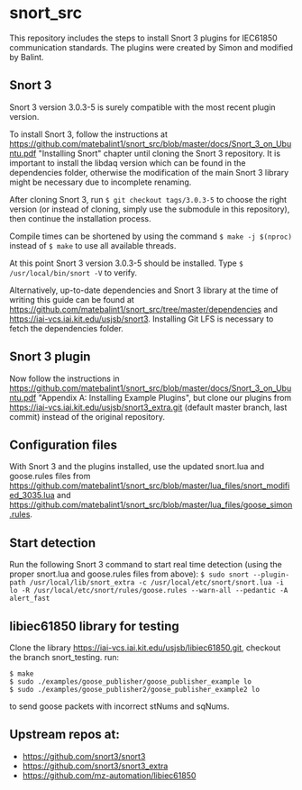 # snort_src

This repository includes the steps to install Snort 3 plugins for IEC61850 communication standards. The plugins were created by Simon and modified by Balint.

Snort 3
-------------

Snort 3 version 3.0.3-5 is surely compatible with the most recent plugin version. 

To install Snort 3, follow the instructions at https://github.com/matebalint1/snort_src/blob/master/docs/Snort_3_on_Ubuntu.pdf "Installing Snort" chapter until cloning the Snort 3 repository. It is important to install the libdaq version which can be found in the dependencies folder, otherwise the modification of the main Snort 3 library might be necessary due to incomplete renaming.

After cloning Snort 3, run `$ git checkout tags/3.0.3-5` to choose the right version (or instead of cloning, simply use the submodule in this repository), then continue the installation process.

Compile times can be shortened by using the command `$ make -j $(nproc)` instead of `$ make` to use all available threads.

At this point Snort 3 version 3.0.3-5 should be installed. Type `$ /usr/local/bin/snort -V` to verify.

Alternatively, up-to-date dependencies and Snort 3 library at the time of writing this guide can be found at https://github.com/matebalint1/snort_src/tree/master/dependencies and https://iai-vcs.iai.kit.edu/usjsb/snort3. Installing Git LFS is necessary to fetch the dependencies folder.

Snort 3 plugin
-------------

Now follow the instructions in https://github.com/matebalint1/snort_src/blob/master/docs/Snort_3_on_Ubuntu.pdf "Appendix A: Installing Example Plugins", but clone our plugins from https://iai-vcs.iai.kit.edu/usjsb/snort3_extra.git (default master branch, last commit) instead of the original repository.

Configuration files
-------------

With Snort 3 and the plugins installed, use the updated snort.lua and goose.rules files from https://github.com/matebalint1/snort_src/blob/master/lua_files/snort_modified_3035.lua and https://github.com/matebalint1/snort_src/blob/master/lua_files/goose_simon.rules.

Start detection
-------------

Run the following Snort 3 command to start real time detection (using the proper snort.lua and goose.rules files from above):
`$ sudo snort --plugin-path /usr/local/lib/snort_extra -c /usr/local/etc/snort/snort.lua -i lo -R /usr/local/etc/snort/rules/goose.rules --warn-all --pedantic -A alert_fast`

libiec61850 library for testing
-------------

Clone the library https://iai-vcs.iai.kit.edu/usjsb/libiec61850.git, checkout the branch snort_testing.
run:
```
$ make
$ sudo ./examples/goose_publisher/goose_publisher_example lo
$ sudo ./examples/goose_publisher2/goose_publisher_example2 lo
```
to send goose packets with incorrect stNums and sqNums.


Upstream repos at:
-------------

* https://github.com/snort3/snort3
* https://github.com/snort3/snort3_extra
* https://github.com/mz-automation/libiec61850


